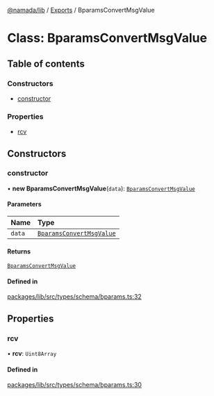 [@namada/lib](../README.md) / [Exports](../modules.md) / BparamsConvertMsgValue

# Class: BparamsConvertMsgValue

## Table of contents

### Constructors

- [constructor](BparamsConvertMsgValue.md#constructor)

### Properties

- [rcv](BparamsConvertMsgValue.md#rcv)

## Constructors

### constructor

• **new BparamsConvertMsgValue**(`data`): [`BparamsConvertMsgValue`](BparamsConvertMsgValue.md)

#### Parameters

| Name | Type |
| :------ | :------ |
| `data` | [`BparamsConvertMsgValue`](BparamsConvertMsgValue.md) |

#### Returns

[`BparamsConvertMsgValue`](BparamsConvertMsgValue.md)

#### Defined in

[packages/lib/src/types/schema/bparams.ts:32](https://github.com/anoma/namada-sdkjs/blob/d6a15cde252d70b528d7c09b83d669dea20b267b/packages/lib/src/types/schema/bparams.ts#L32)

## Properties

### rcv

• **rcv**: `Uint8Array`

#### Defined in

[packages/lib/src/types/schema/bparams.ts:30](https://github.com/anoma/namada-sdkjs/blob/d6a15cde252d70b528d7c09b83d669dea20b267b/packages/lib/src/types/schema/bparams.ts#L30)

